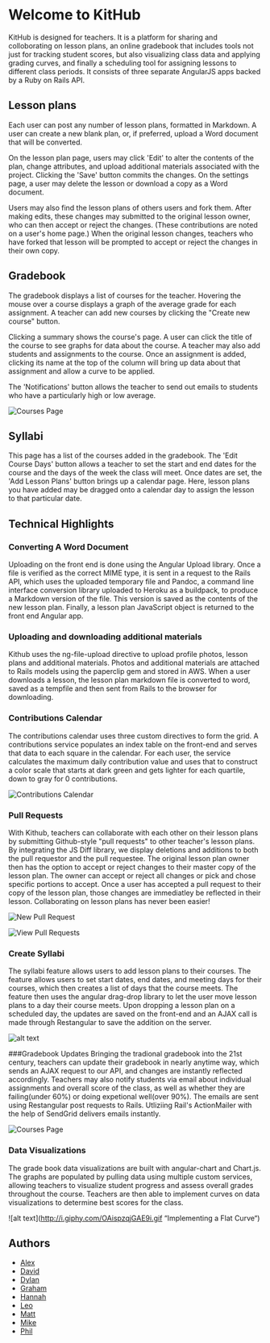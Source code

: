 # Welcome to KitHub

KitHub is designed for teachers. It is a platform for sharing and colloborating on lesson plans, an online gradebook that includes tools not just for tracking student scores, but also visualizing class data and applying grading curves, and finally a scheduling tool for assigning lessons to different class periods. It consists of three separate AngularJS apps backed by a Ruby on Rails API.

## Lesson plans

Each user can post any number of lesson plans, formatted in Markdown. A user can create a new blank plan, or, if preferred, upload a Word document that will be converted.

On the lesson plan page, users may click 'Edit' to alter the contents of the plan, change attributes, and upload additional materials associated with the project. Clicking the 'Save' button commits the changes. On the settings page, a user may delete the lesson or download a copy as a Word document.

Users may also find the lesson plans of others users and fork them. After making edits, these changes may submitted to the original lesson owner, who can then accept or reject the changes. (These contributions are noted on a user's home page.) When the original lesson changes, teachers who have forked that lesson will be prompted to accept or reject the changes in their own copy.

## Gradebook

The gradebook displays a list of courses for the teacher. Hovering the mouse over a course displays a graph of the average grade for each assignment. A teacher can add new courses by clicking the "Create new course" button.

Clicking a summary shows the course's page. A user can click the title of the course to see graphs for data about the course. A teacher may also add students and assignments to the course. Once an assignment is added, clicking its name at the top of the column will bring up data about that assignment and allow a curve to be applied.

The 'Notifications' button allows the teacher to send out emails to students who have a particularly high or low average.

![Courses Page](screenshots/course_index.png "Courses Page")

## Syllabi

This page has a list of the courses added in the gradebook. The 'Edit Course Days' button allows a teacher to set the start and end dates for the course and the days of the week the class will meet. Once dates are set, the 'Add Lesson Plans' button brings up a calendar page. Here, lesson plans you have added may be dragged onto a calendar day to assign the lesson to that particular date.


## Technical Highlights

### Converting A Word Document

Uploading on the front end is done using the Angular Upload library. Once a file is verified as the correct MIME type, it is sent in a request to the Rails API, which uses the uploaded temporary file and Pandoc, a command line interface conversion library uploaded to Heroku as a buildpack, to produce a Markdown version of the file. This version is saved as the contents of the new lesson plan. Finally, a lesson plan JavaScript object is returned to the front end Angular app.

### Uploading and downloading additional materials

Kithub uses the ng-file-upload directive to upload profile photos, lesson plans and additional materials. Photos and additional materials are attached to Rails models using the paperclip gem and stored in AWS. When a user downloads a lesson, the lesson plan markdown file is converted to word, saved as a tempfile and then sent from Rails to the browser for downloading.

### Contributions Calendar

The contributions calendar uses three custom directives to form the grid. A contributions service populates an index table on the front-end and serves that data to each square in the calendar. For each user, the service calculates the maximum daily contribution value and uses that to construct a color scale that starts at dark green and gets lighter for each quartile, down to gray for 0 contributions.

![Contributions Calendar](screenshots/contributions_screenshot.jpg "Contributions Calendar")

### Pull Requests

With Kithub, teachers can collaborate with each other on their lesson plans by submitting Github-style "pull requests" to other teacher's lesson plans. By integrating the JS Diff library, we display deletions and additions to both the pull requestor and the pull requestee. The original lesson plan owner then has the option to accept or reject changes to their master copy of the lesson plan. The owner can accept or reject all changes or pick and chose specific portions to accept. Once a user has accepted a pull request to their copy of the lesson plan, those changes are immediatley be reflected in their lesson. Collaborating on lesson plans has never been easier!

![New Pull Request](screenshots/new_pr.png "New Pull Request")

![View Pull Requests](screenshots/show_pr.png "View Pull Requests")

### Create Syllabi
The syllabi feature allows users to add lesson plans to their courses. The feature allows users to set start dates, end dates, and meeting days for their courses, which then creates a list of days that the course meets. The feature then uses the angular drag-drop library to let the user move lesson plans to a day their course meets. Upon dropping a lesson plan on a scheduled day, the updates are saved on the front-end and an AJAX call is made through Restangular to save the addition on the server.

![alt text](http://i.giphy.com/rc6kqRuIUkWA.gif "Dragging and Dropping Lesson Plans")


###Gradebook Updates
Bringing the tradional gradebook into the 21st century, teachers can update their gradebook in nearly anytime way, which sends an AJAX request to our API, and changes are instantly reflected accordingly. Teachers may also notify students via email about individual assignments and overall score of the class, as well as whether they are failing(under 60%) or doing expetional well(over 90%). The emails are sent using Restangular post requests to Rails. Utliziing Rail's ActionMailer with the help of SendGrid delivers emails instantly.

![Courses Page](screenshots/course_show.png "Courses Page")



### Data Visualizations
The grade book data visualizations are built with angular-chart and Chart.js. The graphs are populated by pulling data using multiple custom services, allowing teachers to visualize student progress and assess overall grades throughout the course. Teachers are then able to implement curves on data visualizations to determine best scores for the class.

![alt text](http://i.giphy.com/OAispzqjGAE9i.gif “Implementing a Flat Curve“)


## Authors

* [Alex](https://github.com/alexglach)
* [David](https://github.com/davidmjiang)
* [Dylan](https://github.com/lynchd2)
* [Graham](https://github.com/tgturner)
* [Hannah](https://github.com/hannahsquier)
* [Leo](https://github.com/leosaysger)
* [Matt](https://github.com/mnd-dsgn)
* [Mike](https://github.com/asackofwheat)
* [Phil](https://github.com/philipcolejohnson)

